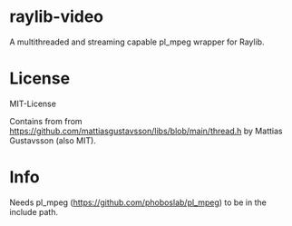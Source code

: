 # raylib-video
A multithreaded and streaming capable pl_mpeg wrapper for Raylib.

# License
MIT-License

Contains from from https://github.com/mattiasgustavsson/libs/blob/main/thread.h by Mattias Gustavsson (also MIT).

# Info
Needs pl_mpeg (https://github.com/phoboslab/pl_mpeg) to be in the include path.
